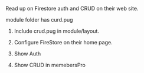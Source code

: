 
Read up on Firestore auth and CRUD on their web site.

module folder has curd.pug

1. Include crud.pug in module/layout.

2. Configure FireStore on their home page.

3. Show Auth

4. Show CRUD in memebersPro
